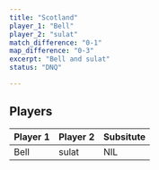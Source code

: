 ```yaml
---
title: "Scotland"
player_1: "Bell"
player_2: "sulat"
match_difference: "0-1"
map_difference: "0-3"
excerpt: "Bell and sulat"
status: "DNQ"

---
```

## Players

| Player 1 | Player 2 | Subsitute |
| -- | -- | -- |
| Bell | sulat | NIL |

